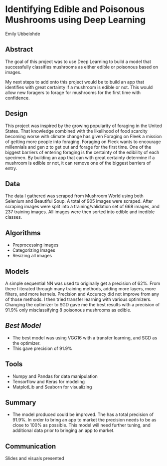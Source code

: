# Identifying Edible and Poisonous Mushrooms using Deep Learning
Emily Ubbelohde

## Abstract
The goal of this project was to use Deep Learning to build a model that successfully classifies mushrooms as either edible or poisonous based on images. 

My next steps to add onto this project would be to build an app that identifies with great certainty if a mushroom is edible or not. This would allow new foragers to forage for mushrooms for the first time with confidence. 

## Design
This project was inspired by the growing popularity of foraging in the United States. That knowledge combined with the likelihood of food scarcity becoming worse with climate change has given Foraging on Fleek a mission of getting more people into foraging. Foraging on Fleek wants to encourage millennials and gen z to get out and forage for the first time. One of the biggest barriers of entering foraging is the certainty of the edibility of each specimen. By building an app that can with great certainty determine if a mushroom is edible or not, it can remove one of the biggest barriers of entry.

## Data
The data I gathered was scraped from Mushroom World using both Selenium and Beautiful Soup. A total of 905 images were scraped. After scraping images were split into a training/validation set of 668 images, and 237 training images. All images were then sorted into edible and inedible classes. 

## Algorithms

- Preprocessing images 
- Categorizing Images
- Resizing all images


**Models**
-------

A simple sequential NN was used to originally get a precision of 62%. From there I iterated through many training methods, adding more layers, more filters, and more kernels. Precision and Accuracy did not improve from any of those methods. I then tried transfer learning with various optimizers. Changing the optimizer to SGD gave me the best results with a precision of 91.9% only misclassifying 8 poisonous mushrooms as edible.


***Best Model***
------- 

   - The best model was using VGG16 with a transfer learning, and SGD as the optimizer.
   - This gave precision of 91.9%
   

   
## Tools
- Numpy and Pandas for data manipulation
- Tensorflow and Keras for modeling
- MatplotLib and Seaborn for visualizing

## Summary
- The model produced could be improved. The has a total precision of 91.9%. In order to bring an app to market the precision needs to be as close to 100% as possible. This model will need further tuning, and additional data prior to bringing an app to market. 

## Communication
Slides and visuals presented 


